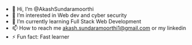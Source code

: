 - 👋 Hi, I’m @AkashSundaramoorthi
- 👀 I’m interested in Web dev and cyber security
- 🌱 I’m currently learning Full Stack Web Development
- 📫 How to reach me akash.sundaramoorthi1@gmail.com or my linkedin
- ⚡ Fun fact: Fast learner

<!---
AkashSundaramoorthi/AkashSundaramoorthi is a ✨ special ✨ repository because its `README.md` (this file) appears on your GitHub profile.
You can click the Preview link to take a look at your changes.
--->
